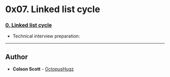 # 0x07. Linked list cycle


### [0. Linked list cycle](./0-check_cycle.c)
* Technical interview preparation: 

---

## Author
* **Colson Scott** - [OctopusHugz](https://github.com/OctopusHugz)
